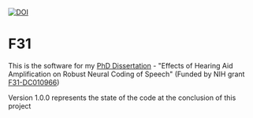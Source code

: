 [![DOI](https://zenodo.org/badge/doi/10.5281/zenodo.49296.svg)](http://dx.doi.org/10.5281/zenodo.49296)

# F31
This is the software for my [PhD Dissertation](http://docs.lib.purdue.edu/open_access_dissertations/190/) - "Effects of Hearing Aid Amplification on Robust Neural Coding of Speech"
(Funded by NIH grant [F31-DC010966](http://projectreporter.nih.gov/project_info_description.cfm?aid=8071119))

Version 1.0.0 represents the state of the code at the conclusion of this project
